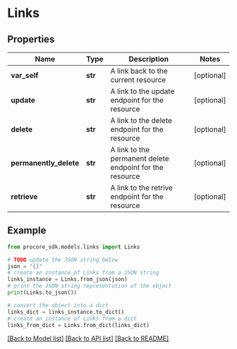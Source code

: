 # Links


## Properties

Name | Type | Description | Notes
------------ | ------------- | ------------- | -------------
**var_self** | **str** | A link back to the current resource | [optional] 
**update** | **str** | A link to the update endpoint for the resource | [optional] 
**delete** | **str** | A link to the delete endpoint for the resource | [optional] 
**permanently_delete** | **str** | A link to the permanent delete endpoint for the resource | [optional] 
**retrieve** | **str** | A link to the retrive endpoint for the resource | [optional] 

## Example

```python
from procore_sdk.models.links import Links

# TODO update the JSON string below
json = "{}"
# create an instance of Links from a JSON string
links_instance = Links.from_json(json)
# print the JSON string representation of the object
print(Links.to_json())

# convert the object into a dict
links_dict = links_instance.to_dict()
# create an instance of Links from a dict
links_from_dict = Links.from_dict(links_dict)
```
[[Back to Model list]](../README.md#documentation-for-models) [[Back to API list]](../README.md#documentation-for-api-endpoints) [[Back to README]](../README.md)


